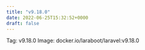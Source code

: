 ```yaml
---
title: "v9.18.0"
date: 2022-06-25T15:32:52+0000
draft: false
---
```


Tag: v9.18.0
Image: docker.io/laraboot/laravel:v9.18.0
